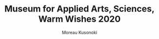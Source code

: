 ---
title: Museum for Applied Arts, Sciences, Warm Wishes 2020
subtitle: Moreau Kusonoki
description: "Postcard\nEdition of 200, 2pp.\nDigital, 210 × 297mm, 2019"
layout: project
thumbnail: "/assets/images/thumbnails/oliver-boulton-An-Englishman-Abroad-2.png"
---